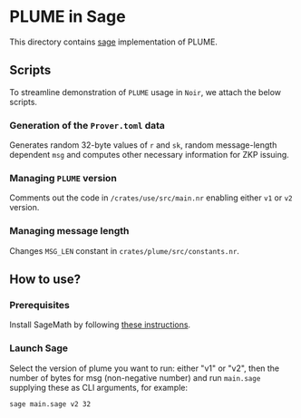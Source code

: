 # PLUME in Sage

This directory contains [sage](https://www.sagemath.org/) implementation of PLUME.

## Scripts

To streamline demonstration of `PLUME` usage in `Noir`, we attach the below scripts.

### Generation of the `Prover.toml` data

Generates random 32-byte values of `r` and `sk`, random message-length dependent `msg` and computes other necessary information
for ZKP issuing.

### Managing `PLUME` version

Comments out the code in `/crates/use/src/main.nr` enabling either `v1` or `v2` version.

### Managing message length

Changes `MSG_LEN` constant in `crates/plume/src/constants.nr`.

## How to use?

### Prerequisites

Install SageMath by following [these instructions](https://doc.sagemath.org/html/en/installation/index.html).

### Launch Sage

Select the version of plume you want to run: either "v1" or "v2", then the number of bytes for msg (non-negative number) and run `main.sage` supplying these as CLI arguments, for example:

```bash
sage main.sage v2 32
```
